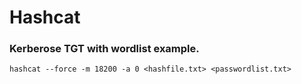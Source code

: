 # Hashcat

### Kerberose TGT with wordlist example.
```
hashcat --force -m 18200 -a 0 <hashfile.txt> <passwordlist.txt>
```
